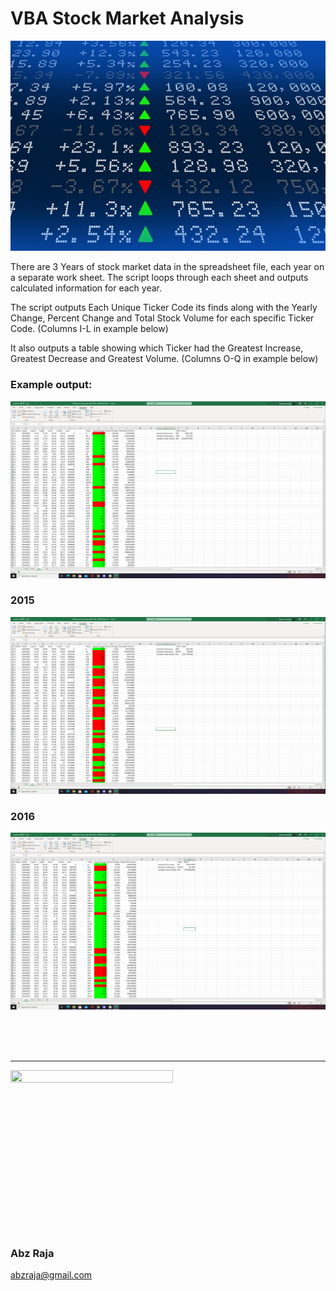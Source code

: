 # VBA Stock Market Analysis

![Stock Market Analyst](Images/stockmarket.jpg)

There are 3 Years of stock market data in the spreadsheet file, each year on a separate work sheet. The script loops through each sheet and outputs calculated information for each year.

The script outputs Each Unique Ticker Code its finds along with the Yearly Change, Percent Change and Total Stock Volume for each specific Ticker Code. (Columns I-L in example below)

It also outputs a table showing which Ticker had the Greatest Increase, Greatest Decrease and Greatest Volume. (Columns O-Q in example below)

### Example output:
![Script output](Images/2014.PNG)

### 2015
![Script output](Images/2015.PNG)

### 2016
![Script output](Images/2016.PNG)

<br />
<br />
<br />

---

<img style="height:auto;" alt="" width="260" height="260" class="avatar avatar-user width-full border color-bg-default" src="https://avatars.githubusercontent.com/u/85902864?v=4">

### Abz Raja
abzraja@gmail.com
